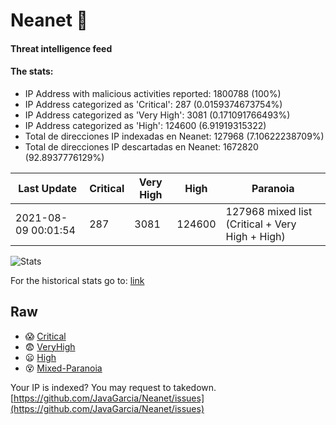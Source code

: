 # Neanet :hocho:
#### Threat intelligence feed
#### The stats:

- IP Address with malicious activities reported: 1800788 (100%)
- IP Address categorized as 'Critical':  287 (0.0159374673754%)
- IP Address categorized as 'Very High':  3081 (0.171091766493%)
- IP Address categorized as 'High':  124600 (6.91919315322)
- Total de direcciones IP indexadas en Neanet:  127968 (7.10622238709%)
- Total de direcciones IP descartadas en Neanet:  1672820 (92.8937776129%)

| Last Update | Critical | Very High | High | Paranoia |
| --- | --- | --- | --- | --- |
| 2021-08-09 00:01:54 | 287 | 3081 | 124600 | 127968 mixed list (Critical + Very High + High)|

![Stats](https://docs.google.com/spreadsheets/d/e/2PACX-1vSnaNMIXVabIpDJjufMlzH7poXnshF3mgd8Is1g9ytUEzVsP5my4Trn8f-xkoLLQ38xpL3HtmUexLo6/pubchart?oid=501124687&format=image)

For the historical stats go to: [link](/stats.csv)
## Raw
- :scream: [Critical](https://raw.githubusercontent.com/JavaGarcia/Neanet/master/blacklists/neanet_critical.txt)
- :fearful: [VeryHigh](https://raw.githubusercontent.com/JavaGarcia/Neanet/master/blacklists/neanet_veryHigh.txtt)
- :frowning: [High](https://raw.githubusercontent.com/JavaGarcia/Neanet/master/blacklists/neanet_high.txt)
- :dizzy_face: [Mixed-Paranoia](https://raw.githubusercontent.com/JavaGarcia/Neanet/master/blacklists/neanet_all.txt)


Your IP is indexed? You may request to takedown. [https://github.com/JavaGarcia/Neanet/issues](https://github.com/JavaGarcia/Neanet/issues)



































































































































































































































































































































































































































































































































































































































































































































































































































































































































































































































































































































































































































































































































































































































































































































































































































































































































































































































































































































































































































































































































































































































































































































































































































































































































































































































































































































































































































































































































































































































































































































































































































































































































































































































































































































































































































































































































































































































































































































































































































































































































































































































































































































































































































































































































































































































































































































































































































































































































































































































































































































































































































































































































































































































































































































































































































































































































































































































































































































































































































































































































































































































































































































































































































































































































































































































































































































































































































































































































































































































































































































































































































































































































































































































































































































































































































































































































































































































































































































































































































































































































































































































































